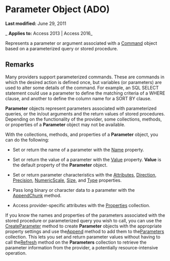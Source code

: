 
# Parameter Object (ADO)

 **Last modified:** June 29, 2011

 _ **Applies to:** Access 2013 | Access 2016_



Represents a parameter or argument associated with a [Command](64f4ef03-f858-c004-b891-0c96d13a5e6e.md) object based on a parameterized query or stored procedure.

## Remarks

Many providers support parameterized commands. These are commands in which the desired action is defined once, but variables (or parameters) are used to alter some details of the command. For example, an SQL SELECT statement could use a parameter to define the matching criteria of a WHERE clause, and another to define the column name for a SORT BY clause.

 **Parameter** objects represent parameters associated with parameterized queries, or the in/out arguments and the return values of stored procedures. Depending on the functionality of the provider, some collections, methods, or properties of a **Parameter** object may not be available.

With the collections, methods, and properties of a  **Parameter** object, you can do the following:


- Set or return the name of a parameter with the [Name](4b19bd08-ac3c-86f0-471d-06a37a0d4f89.md) property.
    
- Set or return the value of a parameter with the [Value](ff21d122-98e3-2b48-d92f-e696b8079fc5.md) property. **Value** is the default property of the **Parameter** object.
    
- Set or return parameter characteristics with the [Attributes](4cc1f036-606e-7d4b-d270-af374e9d99fa.md), [Direction](51a94abb-7ce9-9adb-2b76-5391eb9f6863.md), [Precision](c9d54d78-d5a5-caf8-d635-259d1fcc0595.md), [NumericScale](51b232d2-5bfd-521c-f4e9-65655ecc7c70.md), [Size](24596b5c-b1cc-e97e-68b6-8ff53baf150b.md), and [Type](14d99172-2145-05ae-620b-459ba097f05c.md) properties.
    
- Pass long binary or character data to a parameter with the [AppendChunk](3fa931a3-2cd7-a3b0-a750-40e18bc9937e.md) method.
    
- Access provider-specific attributes with the [Properties](4d662790-1252-c930-e6f9-edf6a38636af.md) collection.
    
If you know the names and properties of the parameters associated with the stored procedure or parameterized query you wish to call, you can use the [CreateParameter](cf080a0b-75d2-dcdf-2715-10af147358e9.md) method to create **Parameter** objects with the appropriate property settings and use the[Append](cca133af-2b95-877d-0488-0d99631623f2.md) method to add them to the[Parameters](554387c3-3572-5391-3b24-c7d3443844cd.md) collection. This lets you set and return parameter values without having to call the[Refresh](f1c8829f-9c7d-12b6-7470-727ff38d663e.md) method on the **Parameters** collection to retrieve the parameter information from the provider, a potentially resource-intensive operation.

